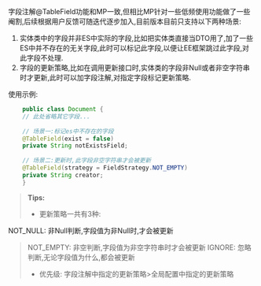 字段注解@TableField功能和MP一致,但相比MP针对一些低频使用功能做了一些阉割,后续根据用户反馈可随迭代逐步加入,目前版本目前只支持以下两种场景:

1. 实体类中的字段并非ES中实际的字段,比如把实体类直接当DTO用了,加了一些ES中并不存在的无关字段,此时可以标记此字段,以便让EE框架跳过此字段,对此字段不处理.
1. 字段的更新策略,比如在调用更新接口时,实体类的字段非Null或者非空字符串时才更新,此时可以加字段注解,对指定字段标记更新策略.

使用示例:
```java
    public class Document {
    // 此处省略其它字段... 
        
    // 场景一:标记es中不存在的字段
    @TableField(exist = false)
    private String notExistsField;
        
    // 场景二:更新时,此字段非空字符串才会被更新
    @TableField(strategy = FieldStrategy.NOT_EMPTY)
    private String creator;
    }
```
> **Tips:**
> - 更新策略一共有3种:
> 
NOT_NULL: 非Null判断,字段值为非Null时,才会被更新
> NOT_EMPTY: 非空判断,字段值为非空字符串时才会被更新
> IGNORE: 忽略判断,无论字段值为什么,都会被更新
> - 优先级: 字段注解中指定的更新策略>全局配置中指定的更新策略

